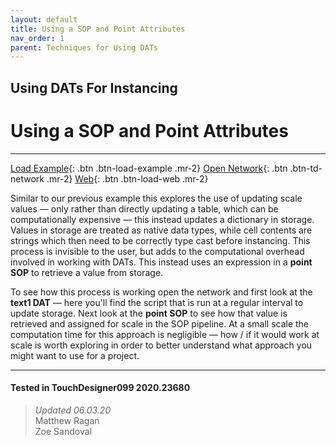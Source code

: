 ```yaml
---
layout: default
title: Using a SOP and Point Attributes
nav_order: 1
parent: Techniques for Using DATs
---
```


## Using DATs For Instancing
# Using a SOP and Point Attributes

*****

[Load Example](?actionable=1&action=load_tox&remotePath=https://github.com/mir-lab/touchdesigner-instancing-examples-code/raw/main/tox/003-using-dats/container_from_sop.tox){: .btn .btn-load-example .mr-2}
[Open Network](?actionable=1&action=open_floating_network){: .btn .btn-td-network .mr-2}
[Web](?actionable=1&action=open_in_browser){: .btn .btn-load-web .mr-2}

Similar to our previous example this explores the use of updating scale values — only rather than directly updating a table, which can be computationally expensive — this instead updates a dictionary in storage. Values in storage are treated as native data types, while cell contents are strings which then need to be correctly type cast before instancing. This process is invisible to the user, but adds to the computational overhead involved in working with DATs. This instead uses an expression in a **point SOP** to retrieve a value from storage.

To see how this process is working open the network and first look at the **text1 DAT** — here you'll find the script that is run at a regular interval to update storage. Next look at the **point SOP** to see how that value is retrieved and assigned for scale in the SOP pipeline. At a small scale the computation time for this approach is negligible — how / if it would work at scale is worth exploring in order to better understand what approach you might want to use for a project. 

---

#### Tested in TouchDesigner099 2020.23680 
>*Updated 06.03.20*  
Matthew Ragan  
Zoe Sandoval  